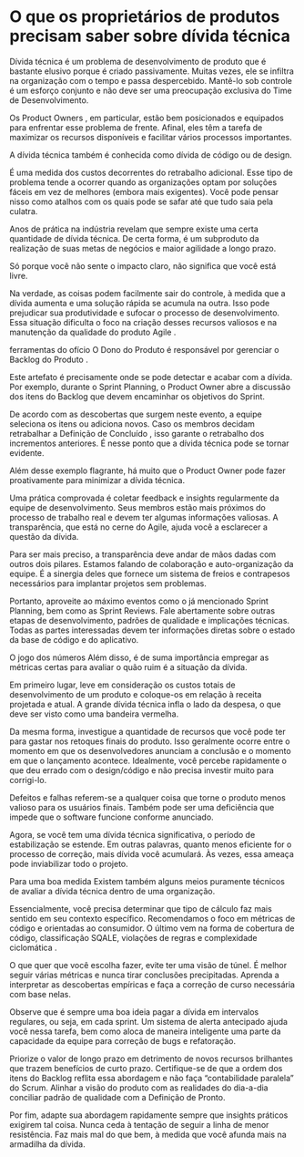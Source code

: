 # O que os proprietários de produtos precisam saber sobre dívida técnica

Dívida técnica é um problema de desenvolvimento de produto que é bastante elusivo porque é criado passivamente. Muitas vezes, ele se infiltra na organização com o tempo e passa despercebido. Mantê-lo sob controle é um esforço conjunto e não deve ser uma preocupação exclusiva do Time de Desenvolvimento. 

Os Product Owners , em particular, estão bem posicionados e equipados para enfrentar esse problema de frente. Afinal, eles têm a tarefa de maximizar os recursos disponíveis e facilitar vários processos importantes. 

A dívida técnica também é conhecida como dívida de código ou de design. 

É uma medida dos custos decorrentes do retrabalho adicional. Esse tipo de problema tende a ocorrer quando as organizações optam por soluções fáceis em vez de melhores (embora mais exigentes). Você pode pensar nisso como atalhos com os quais pode se safar até que tudo saia pela culatra. 

Anos de prática na indústria revelam que sempre existe uma certa quantidade de dívida técnica. De certa forma, é um subproduto da realização de suas metas de negócios e maior agilidade a longo prazo. 

Só porque você não sente o impacto claro, não significa que você está livre.

Na verdade, as coisas podem facilmente sair do controle, à medida que a dívida aumenta e uma solução rápida se acumula na outra. Isso pode prejudicar sua produtividade e sufocar o processo de desenvolvimento. Essa situação dificulta o foco na criação desses recursos valiosos e na manutenção da qualidade do produto Agile . 

ferramentas do ofício 
O Dono do Produto é responsável por gerenciar o Backlog do Produto . 

Este artefato é precisamente onde se pode detectar e acabar com a dívida. Por exemplo, durante o Sprint Planning, o Product Owner abre a discussão dos itens do Backlog que devem encaminhar os objetivos do Sprint.  

De acordo com as descobertas que surgem neste evento, a equipe seleciona os itens ou adiciona novos. Caso os membros decidam retrabalhar a Definição de Concluído , isso garante o retrabalho dos incrementos anteriores. É nesse ponto que a dívida técnica pode se tornar evidente. 

Além desse exemplo flagrante, há muito que o Product Owner pode fazer proativamente para minimizar a dívida técnica. 

Uma prática comprovada é coletar feedback e insights regularmente da equipe de desenvolvimento. Seus membros estão mais próximos do processo de trabalho real e devem ter algumas informações valiosas. A transparência, que está no cerne do Agile, ajuda você a esclarecer a questão da dívida. 

Para ser mais preciso, a transparência deve andar de mãos dadas com outros dois pilares. Estamos falando de colaboração e auto-organização da equipe. É a sinergia deles que fornece um sistema de freios e contrapesos necessários para implantar projetos sem problemas. 

Portanto, aproveite ao máximo eventos como o já mencionado Sprint Planning, bem como as Sprint Reviews. Fale abertamente sobre outras etapas de desenvolvimento, padrões de qualidade e implicações técnicas. Todas as partes interessadas devem ter informações diretas sobre o estado da base de código e do aplicativo. 

O jogo dos números 
Além disso, é de suma importância empregar as métricas certas para avaliar o quão ruim é a situação da dívida.

Em primeiro lugar, leve em consideração os custos totais de desenvolvimento de um produto e coloque-os em relação à receita projetada e atual. A grande dívida técnica infla o lado da despesa, o que deve ser visto como uma bandeira vermelha. 

Da mesma forma, investigue a quantidade de recursos que você pode ter para gastar nos retoques finais do produto. Isso geralmente ocorre entre o momento em que os desenvolvedores anunciam a conclusão e o momento em que o lançamento acontece. Idealmente, você percebe rapidamente o que deu errado com o design/código e não precisa investir muito para corrigi-lo. 

Defeitos e falhas referem-se a qualquer coisa que torne o produto menos valioso para os usuários finais. Também pode ser uma deficiência que impede que o software funcione conforme anunciado. 

Agora, se você tem uma dívida técnica significativa, o período de estabilização se estende. Em outras palavras, quanto menos eficiente for o processo de correção, mais dívida você acumulará. Às vezes, essa ameaça pode inviabilizar todo o projeto. 

Para uma boa medida 
Existem também alguns meios puramente técnicos de avaliar a dívida técnica dentro de uma organização. 

Essencialmente, você precisa determinar que tipo de cálculo faz mais sentido em seu contexto específico. Recomendamos o foco em métricas de código e orientadas ao consumidor. O último vem na forma de cobertura de código, classificação SQALE, violações de regras e complexidade ciclomática . 

O que quer que você escolha fazer, evite ter uma visão de túnel. É melhor seguir várias métricas e nunca tirar conclusões precipitadas. Aprenda a interpretar as descobertas empíricas e faça a correção de curso necessária com base nelas. 

Observe que é sempre uma boa ideia pagar a dívida em intervalos regulares, ou seja, em cada sprint. Um sistema de alerta antecipado ajuda você nessa tarefa, bem como aloca de maneira inteligente uma parte da capacidade da equipe para correção de bugs e refatoração. 

Priorize o valor de longo prazo em detrimento de novos recursos brilhantes que trazem benefícios de curto prazo. Certifique-se de que a ordem dos itens do Backlog reflita essa abordagem e não faça “contabilidade paralela” do Scrum. Alinhar a visão do produto com as realidades do dia-a-dia conciliar padrão de qualidade com a Definição de Pronto. 

Por fim, adapte sua abordagem rapidamente sempre que insights práticos exigirem tal coisa. Nunca ceda à tentação de seguir a linha de menor resistência. Faz mais mal do que bem, à medida que você afunda mais na armadilha da dívida. 
